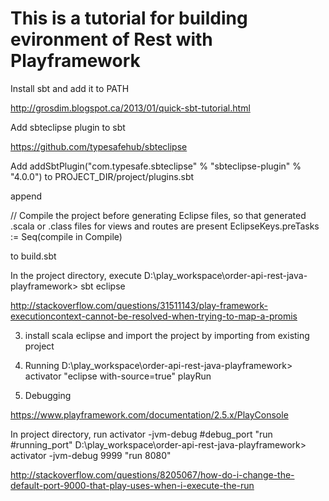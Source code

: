 # This is a tutorial for building evironment of Rest with Playframework

Install sbt and add it to PATH

http://grosdim.blogspot.ca/2013/01/quick-sbt-tutorial.html

Add sbteclipse plugin to sbt

https://github.com/typesafehub/sbteclipse

Add addSbtPlugin("com.typesafe.sbteclipse" % "sbteclipse-plugin" % "4.0.0") to
PROJECT_DIR/project/plugins.sbt

append 

// Compile the project before generating Eclipse files, so that generated .scala or .class files for views and routes are present
EclipseKeys.preTasks := Seq(compile in Compile)

to build.sbt

In the project directory, execute
D:\play_workspace\order-api-rest-java-playframework> sbt eclipse

http://stackoverflow.com/questions/31511143/play-framework-executioncontext-cannot-be-resolved-when-trying-to-map-a-promis

3. install scala eclipse and import the project by importing from existing project

4. Running
D:\play_workspace\order-api-rest-java-playframework> activator "eclipse with-source=true"
playRun

5. Debugging

https://www.playframework.com/documentation/2.5.x/PlayConsole

In project directory, run activator -jvm-debug #debug_port "run #running_port"
D:\play_workspace\order-api-rest-java-playframework> activator -jvm-debug 9999 "run 8080"

http://stackoverflow.com/questions/8205067/how-do-i-change-the-default-port-9000-that-play-uses-when-i-execute-the-run
